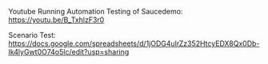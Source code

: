 Youtube Running Automation Testing of Saucedemo: https://youtu.be/B_TxhlzF3r0

Scenario Test: https://docs.google.com/spreadsheets/d/1jODG4ulrZz352HtcyEDX8Qx0Db-Ik4lyGwt0O74o5lc/edit?usp=sharing
